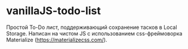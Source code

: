 # vanillaJS-todo-list
Простой To-Do лист, поддерживающий сохранение тасков в Local Storage. Написан на чистом JS с использованием css-фреймоворка Materialize (https://materializecss.com/).
